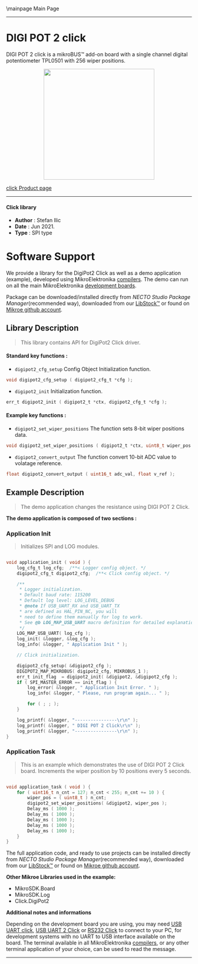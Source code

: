 \mainpage Main Page

---
# DIGI POT 2 click

DIGI POT 2 click is a mikroBUS™ add-on board with a single channel digital potentiometer TPL0501 with 256 wiper positions.

<p align="center">
  <img src="https://download.mikroe.com/images/click_for_ide/digipot_2_click.png" height=300px>
</p>

[click Product page](https://www.mikroe.com/digipot-2-click)

---


#### Click library

- **Author**        : Stefan Ilic
- **Date**          : Jun 2021.
- **Type**          : SPI type


# Software Support

We provide a library for the DigiPot2 Click
as well as a demo application (example), developed using MikroElektronika
[compilers](https://www.mikroe.com/necto-studio).
The demo can run on all the main MikroElektronika [development boards](https://www.mikroe.com/development-boards).

Package can be downloaded/installed directly from *NECTO Studio Package Manager*(recommended way), downloaded from our [LibStock&trade;](https://libstock.mikroe.com) or found on [Mikroe github account](https://github.com/MikroElektronika/mikrosdk_click_v2/tree/master/clicks).

## Library Description

> This library contains API for DigiPot2 Click driver.

#### Standard key functions :

- `digipot2_cfg_setup` Config Object Initialization function.
```c
void digipot2_cfg_setup ( digipot2_cfg_t *cfg );
```

- `digipot2_init` Initialization function.
```c
err_t digipot2_init ( digipot2_t *ctx, digipot2_cfg_t *cfg );
```

#### Example key functions :

- `digipot2_set_wiper_positions` The function sets 8-bit wiper positions data.
```c
void digipot2_set_wiper_positions ( digipot2_t *ctx, uint8_t wiper_pos );
```

- `digipot2_convert_output` The function convert 10-bit ADC value to volatage reference.
```c
float digipot2_convert_output ( uint16_t adc_val, float v_ref );
```

## Example Description

> The demo application changes the resistance using DIGI POT 2 Click.

**The demo application is composed of two sections :**

### Application Init

> Initializes SPI and LOG modules.

```c

void application_init ( void ) {
    log_cfg_t log_cfg;  /**< Logger config object. */
    digipot2_cfg_t digipot2_cfg;  /**< Click config object. */

    /** 
     * Logger initialization.
     * Default baud rate: 115200
     * Default log level: LOG_LEVEL_DEBUG
     * @note If USB_UART_RX and USB_UART_TX 
     * are defined as HAL_PIN_NC, you will 
     * need to define them manually for log to work. 
     * See @b LOG_MAP_USB_UART macro definition for detailed explanation.
     */
    LOG_MAP_USB_UART( log_cfg );
    log_init( &logger, &log_cfg );
    log_info( &logger, " Application Init " );

    // Click initialization.

    digipot2_cfg_setup( &digipot2_cfg );
    DIGIPOT2_MAP_MIKROBUS( digipot2_cfg, MIKROBUS_1 );
    err_t init_flag  = digipot2_init( &digipot2, &digipot2_cfg );
    if ( SPI_MASTER_ERROR == init_flag ) {
        log_error( &logger, " Application Init Error. " );
        log_info( &logger, " Please, run program again... " );

        for ( ; ; );
    }

    log_printf( &logger, "----------------\r\n" );
    log_printf( &logger, " DIGI POT 2 Click\r\n" );
    log_printf( &logger, "----------------\r\n" );
}

```

### Application Task

> This is an example which demonstrates the use of DIGI POT 2 Click board. Increments the wiper position by 10 positions every 5 seconds.

```c

void application_task ( void ) {
    for ( uint16_t n_cnt = 127; n_cnt < 255; n_cnt += 10 ) {
        wiper_pos = ( uint8_t ) n_cnt;
        digipot2_set_wiper_positions( &digipot2, wiper_pos );
        Delay_ms ( 1000 );
        Delay_ms ( 1000 );
        Delay_ms ( 1000 );
        Delay_ms ( 1000 );
        Delay_ms ( 1000 );
    }
}

```


The full application code, and ready to use projects can be installed directly from *NECTO Studio Package Manager*(recommended way), downloaded from our [LibStock&trade;](https://libstock.mikroe.com) or found on [Mikroe github account](https://github.com/MikroElektronika/mikrosdk_click_v2/tree/master/clicks).

**Other Mikroe Libraries used in the example:**

- MikroSDK.Board
- MikroSDK.Log
- Click.DigiPot2

**Additional notes and informations**

Depending on the development board you are using, you may need
[USB UART click](http://shop.mikroe.com/usb-uart-click),
[USB UART 2 Click](http://shop.mikroe.com/usb-uart-2-click) or
[RS232 Click](http://shop.mikroe.com/rs232-click) to connect to your PC, for
development systems with no UART to USB interface available on the board. The
terminal available in all MikroElektronika
[compilers](http://shop.mikroe.com/compilers), or any other terminal application
of your choice, can be used to read the message.

---
